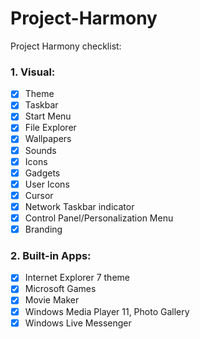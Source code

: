 # Project-Harmony
Project Harmony checklist:

### 1. Visual:
- [X] Theme
- [X] Taskbar
- [X] Start Menu
- [X] File Explorer
- [X] Wallpapers
- [X] Sounds
- [X] Icons
- [X] Gadgets
- [X] User Icons
- [X] Cursor
- [X] Network Taskbar indicator
- [X] Control Panel/Personalization Menu
- [X] Branding

### 2. Built-in Apps:
- [X] Internet Explorer 7 theme
- [X] Microsoft Games
- [X] Movie Maker
- [X] Windows Media Player 11, Photo Gallery
- [X] Windows Live Messenger
